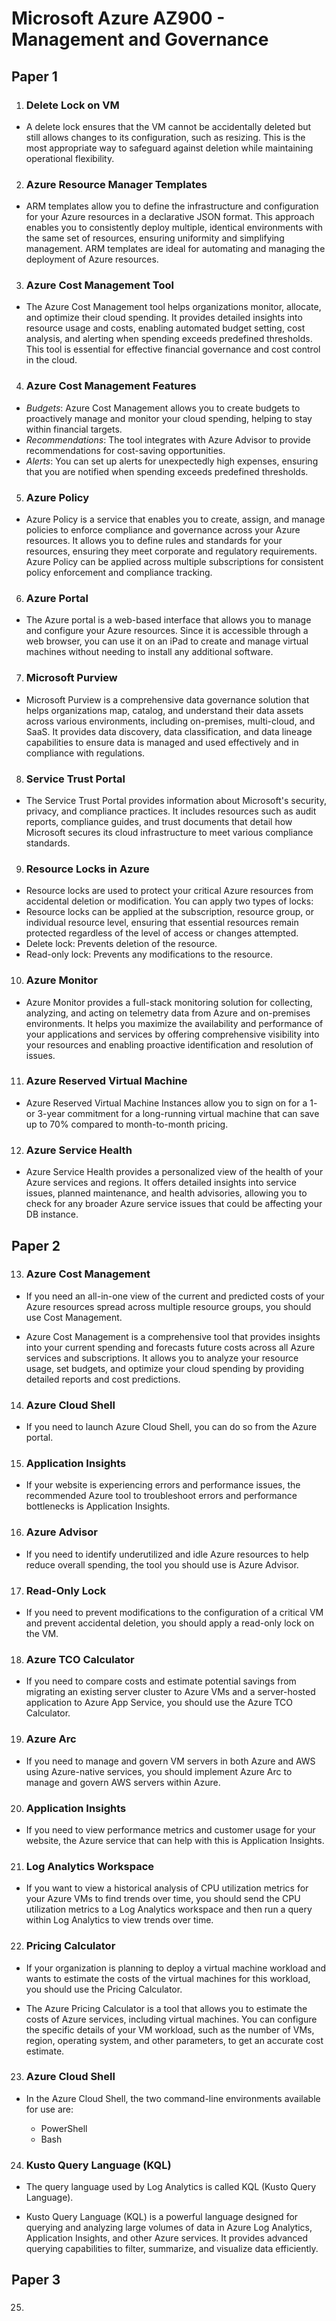 # Microsoft Azure AZ900 - Management and Governance

## Paper 1

1. ### Delete Lock on VM

- A delete lock ensures that the VM cannot be accidentally deleted but still allows changes to its configuration, such as resizing. This is the most appropriate way to safeguard against deletion while maintaining operational flexibility.

2. ### Azure Resource Manager Templates

- ARM templates allow you to define the infrastructure and configuration for your Azure resources in a declarative JSON format. This approach enables you to consistently deploy multiple, identical environments with the same set of resources, ensuring uniformity and simplifying management. ARM templates are ideal for automating and managing the deployment of Azure resources.

3. ### Azure Cost Management Tool

- The Azure Cost Management tool helps organizations monitor, allocate, and optimize their cloud spending. It provides detailed insights into resource usage and costs, enabling automated budget setting, cost analysis, and alerting when spending exceeds predefined thresholds. This tool is essential for effective financial governance and cost control in the cloud.

4. ### Azure Cost Management Features

- _Budgets_: Azure Cost Management allows you to create budgets to proactively manage and monitor your cloud spending, helping to stay within financial targets.
- _Recommendations_: The tool integrates with Azure Advisor to provide recommendations for cost-saving opportunities.
- _Alerts_: You can set up alerts for unexpectedly high expenses, ensuring that you are notified when spending exceeds predefined thresholds.

5. ### Azure Policy

- Azure Policy is a service that enables you to create, assign, and manage policies to enforce compliance and governance across your Azure resources. It allows you to define rules and standards for your resources, ensuring they meet corporate and regulatory requirements. Azure Policy can be applied across multiple subscriptions for consistent policy enforcement and compliance tracking.

6. ### Azure Portal

- The Azure portal is a web-based interface that allows you to manage and configure your Azure resources. Since it is accessible through a web browser, you can use it on an iPad to create and manage virtual machines without needing to install any additional software.

7. ### Microsoft Purview

- Microsoft Purview is a comprehensive data governance solution that helps organizations map, catalog, and understand their data assets across various environments, including on-premises, multi-cloud, and SaaS. It provides data discovery, data classification, and data lineage capabilities to ensure data is managed and used effectively and in compliance with regulations.

8. ### Service Trust Portal

- The Service Trust Portal provides information about Microsoft's security, privacy, and compliance practices. It includes resources such as audit reports, compliance guides, and trust documents that detail how Microsoft secures its cloud infrastructure to meet various compliance standards.

9. ### Resource Locks in Azure

- Resource locks are used to protect your critical Azure resources from accidental deletion or modification. You can apply two types of locks:
- Resource locks can be applied at the subscription, resource group, or individual resource level, ensuring that essential resources remain protected regardless of the level of access or changes attempted.
- Delete lock: Prevents deletion of the resource.
- Read-only lock: Prevents any modifications to the resource.

10. ### Azure Monitor

- Azure Monitor provides a full-stack monitoring solution for collecting, analyzing, and acting on telemetry data from Azure and on-premises environments. It helps you maximize the availability and performance of your applications and services by offering comprehensive visibility into your resources and enabling proactive identification and resolution of issues.

11. ### Azure Reserved Virtual Machine

- Azure Reserved Virtual Machine Instances allow you to sign on for a 1- or 3-year commitment for a long-running virtual machine that can save up to 70% compared to month-to-month pricing.

12. ### Azure Service Health

- Azure Service Health provides a personalized view of the health of your Azure services and regions. It offers detailed insights into service issues, planned maintenance, and health advisories, allowing you to check for any broader Azure service issues that could be affecting your DB instance.

## Paper 2

13. ### Azure Cost Management

- If you need an all-in-one view of the current and predicted costs of your Azure resources spread across multiple resource groups, you should use Cost Management.

- Azure Cost Management is a comprehensive tool that provides insights into your current spending and forecasts future costs across all Azure services and subscriptions. It allows you to analyze your resource usage, set budgets, and optimize your cloud spending by providing detailed reports and cost predictions.

14. ### Azure Cloud Shell

- If you need to launch Azure Cloud Shell, you can do so from the Azure portal.

15. ### Application Insights

- If your website is experiencing errors and performance issues, the recommended Azure tool to troubleshoot errors and performance bottlenecks is Application Insights.

16. ### Azure Advisor

- If you need to identify underutilized and idle Azure resources to help reduce overall spending, the tool you should use is Azure Advisor.

17. ### Read-Only Lock

- If you need to prevent modifications to the configuration of a critical VM and prevent accidental deletion, you should apply a read-only lock on the VM.

18. ### Azure TCO Calculator

- If you need to compare costs and estimate potential savings from migrating an existing server cluster to Azure VMs and a server-hosted application to Azure App Service, you should use the Azure TCO Calculator.

19. ### Azure Arc

- If you need to manage and govern VM servers in both Azure and AWS using Azure-native services, you should implement Azure Arc to manage and govern AWS servers within Azure.

20. ### Application Insights

- If you need to view performance metrics and customer usage for your website, the Azure service that can help with this is Application Insights.

21. ### Log Analytics Workspace

- If you want to view a historical analysis of CPU utilization metrics for your Azure VMs to find trends over time, you should send the CPU utilization metrics to a Log Analytics workspace and then run a query within Log Analytics to view trends over time.

22. ### Pricing Calculator

- If your organization is planning to deploy a virtual machine workload and wants to estimate the costs of the virtual machines for this workload, you should use the Pricing Calculator.

- The Azure Pricing Calculator is a tool that allows you to estimate the costs of Azure services, including virtual machines. You can configure the specific details of your VM workload, such as the number of VMs, region, operating system, and other parameters, to get an accurate cost estimate.

23. ### Azure Cloud Shell

- In the Azure Cloud Shell, the two command-line environments available for use are:

    - PowerShell
    - Bash

24. ### Kusto Query Language (KQL)

- The query language used by Log Analytics is called KQL (Kusto Query Language).

- Kusto Query Language (KQL) is a powerful language designed for querying and analyzing large volumes of data in Azure Log Analytics, Application Insights, and other Azure services. It provides advanced querying capabilities to filter, summarize, and visualize data efficiently.

## Paper 3

25. ### 